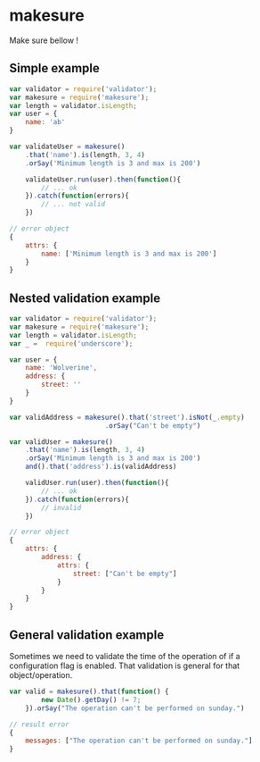 # makesure

Make sure bellow !

## Simple example

```javascript
var validator = require('validator');
var makesure = require('makesure');
var length = validator.isLength;
var user = {
    name: 'ab'
}

var validateUser = makesure()
    .that('name').is(length, 3, 4)
    .orSay('Minimum length is 3 and max is 200')

    validateUser.run(user).then(function(){
        // ... ok
    }).catch(function(errors){
        // ... not valid
    })

// error object
{
    attrs: {
        name: ['Minimum length is 3 and max is 200']
    }
}
```

## Nested validation example

```javascript
var validator = require('validator');
var makesure = require('makesure');
var length = validator.isLength;
var _ =  require('underscore');

var user = {
    name: 'Wolverine',
    address: {
        street: ''
    }
}

var validAddress = makesure().that('street').isNot(_.empty)
                        .orSay("Can't be empty")

var validUser = makesure()
    .that('name').is(length, 3, 4)
    .orSay('Minimum length is 3 and max is 200')
    and().that('address').is(validAddress)

    validUser.run(user).then(function(){
        // ... ok
    }).catch(function(errors){
        // invalid
    })

// error object
{
    attrs: {
        address: {
            attrs: {
                street: ["Can't be empty"]
            }
        }
    }
}
```

## General validation example

Sometimes we need to validate the time of the operation of if a configuration flag is enabled. That validation is general for that object/operation.

```javascript
var valid = makesure().that(function() {
        new Date().getDay() != 7;
    }).orSay("The operation can't be performed on sunday.")

// result error
{
    messages: ["The operation can't be performed on sunday."]
}
```